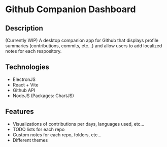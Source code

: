 # Github Companion Dashboard

## Description

(Currently WIP)
A desktop companion app for Github that displays profile summaries (contributions, commits, etc...) and allow users to add localized notes for each respository.

## Technologies
- ElectronJS
- React + Vite
- Github API
- NodeJS (Packages: ChartJS)

## Features 
- Visualizations of contributions per days, languages used, etc...
- TODO lists for each repo
- Custom notes for each repo, folders, etc...
- Different themes
